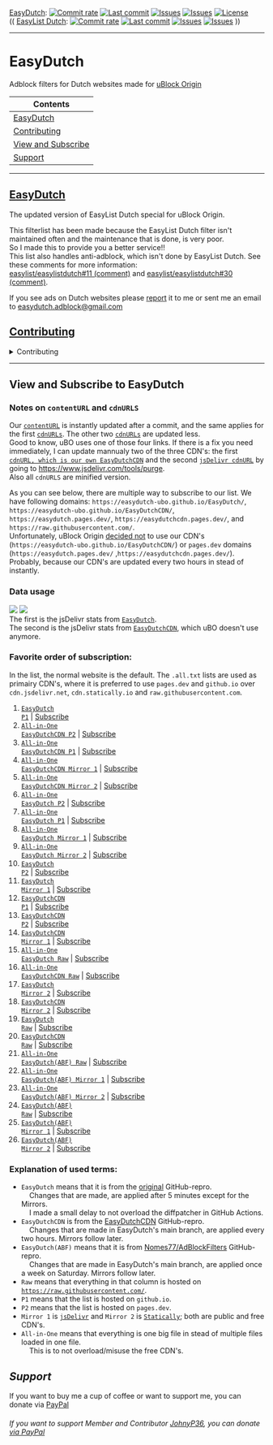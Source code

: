 [EasyDutch](https://github.com/EasyDutch-uBO/EasyDutch):
[![Commit rate](https://img.shields.io/github/commit-activity/y/EasyDutch-uBO/EasyDutch?label=Commits&color=succes)](https://github.com/EasyDutch-uBO/EasyDutch/commits/)
[![Last commit](https://img.shields.io/github/last-commit/EasyDutch-uBO/EasyDutch?label=Last%20commit&color=informational)](https://github.com/EasyDutch-uBO/EasyDutch/commits/)
[![Issues](https://img.shields.io/github/issues/EasyDutch-uBO/EasyDutch?label=Issues&color=red)](https://github.com/EasyDutch-uBO/EasyDutch/issues)
[![Issues](https://img.shields.io/github/issues-closed/EasyDutch-uBO/EasyDutch?color=green&label=Issues)](https://github.com/EasyDutch-uBO/EasyDutch/issues?q=is%3Aissue+is%3Aclosed)
[![License](https://img.shields.io/badge/License-GPLv3-blue.svg?label=License&color=lightgrey)](https://github.com/EasyDutch-uBO/EasyDutch/blob/main/LICENSE) <br>
(( [EasyList Dutch](https://github.com/easylist/easylistdutch/):
[![Commit rate](https://img.shields.io/github/commit-activity/y/easylist/easylistdutch?label=Commits&color=succes&style=plastic)](https://github.com/easylist/easylistdutch/commits/)
[![Last commit](https://img.shields.io/github/last-commit/easylist/easylistdutch?label=Last%20commit&color=informational&style=plastic)](https://github.com/easylist/easylistdutch/commits/master)
[![Issues](https://img.shields.io/github/issues/easylist/easylistdutch?label=Issues&color=red&style=plastic)](https://github.com/easylist/easylistdutch/issues)
[![Issues](https://img.shields.io/github/issues-closed/easylist/easylistdutch?color=green&label=Issues&style=plastic)](https://github.com/easylist/easylistdutch/issues?q=is%3Aissue+is%3Aclosed) ))

***
# EasyDutch
Adblock filters for Dutch websites made for [uBlock Origin](https://github.com/uBlockOrigin/uAssets)

| Contents |
| --- |
| [EasyDutch](#easydutch) |
| [Contributing](#contributing) |
| [View and Subscribe](#view-and-subscribe-to-easydutch) |
| [Support](#support) |
-----
## [EasyDutch](https://github.com/EasyDutch-uBO/EasyDutch)
The updated version of EasyList Dutch special for uBlock Origin. 

This filterlist has been made because the EasyList Dutch filter isn't maintained often and the maintenance that is done, is very poor. <br>
So I made this to provide you a better service!! <br>
This list also handles anti-adblock, which isn't done by EasyList Dutch. See these comments for more information: <br>
[easylist/easylistdutch#11 (comment)](https://github.com/easylist/easylistdutch/issues/11#issuecomment-818864565) and [easylist/easylistdutch#30 (comment)](https://github.com/easylist/easylistdutch/issues/30#issuecomment-1011180477).

If you see ads on Dutch websites please [report](https://github.com/EasyDutch-uBO/EasyDutch/issues/new/choose) it to me or sent me an email to easydutch.adblock@gmail.com <br>

## [Contributing](https://github.com/EasyDutch-uBO/EasyDutch/blob/main/CONTRIBUTING.md)
<details>
<summary>Contributing</summary>

> Important note: </br>
> I, **[@Nomes77](https://github.com/Nomes77)** owner of EasyDutch, prefer simplicity over complexity. So instead of `123geldzaken.nl##[class*="widget_sponsor"]` use `123geldzaken.nl##.widget_sponsor` and `123geldzaken.nl##.widget_sponsorlinks`. And instead of `arenalokaal.nl##[advobject]:upward(.bg-gray-100):has-text(/Uit de krant/i)` just use `arenalokaal.nl##[advobject]:upward(.bg-gray-100)`
> 
> ##### Ordering of filters
> 
> New filters must be added on the top of each list.
> 
> The reason is to provide an easy way to check whether a filter is still relevant. The filters at the end of the file will be the oldest filters, and also the most likely to maybe be obsolete.
> 
> Old filters which are confirmed to still be required must be moved to the top of the list.
> 
> ##### Issue number association
> 
> **All** added filters must be associated with a formal issue number or date, example:
> 
>     ! https://github.com/EasyDutch-uBO/EasyDutch/issues/3
>     ||data.inertanceretinallaurel.com^
>     ! 2021-04-27
>     ||androidplanet.nl,iphoned.nl##.dynamic-content-native
> 
> This way we know why a filter was added, and how to verify whether an old filter is still needed. The comment line preceding the filter(s) to solve a specific issue should be only a URL to the issue. The issue itself can contains all the details about how the issue was solved, and why it was solved this way, etc.
> 
> ##### Commit message
> 
> - Keep it simple, use `A:` for adding a site, `C:` for changing or updating rules, `R:` for removing, and `M:` for moving to other files. 
> - Put here after the site url `spele.nl` (no `https://www.`) 
> - Put after this the issue number. </br>
> Example: `A: spele.nl fix #3` or `C: nu.nl`. The issue itself will contains all the details.
> 
> ##### Hide General
> 
> You may only make General Hiding rules, if it applies to tree or more websites
> *******
> #### What you might do or not do as a contributor
> 
> As a contributor it is **forbidden** to change the following files:
> - `.github` folder 
> - `README.md`
> - `CONTRIBUTING.md`
> - `CODE_OF_CONDUCT.md`
> - `LICENSE`
> 
> The rest you may change.
> 
> Breaching this rule will result in a warning and, if not listening, being banned as contributor!

</details>

***
## View and Subscribe to EasyDutch

### Notes on `contentURL` and `cdnURLS`
Our [`contentURL`](https://github.com/gorhill/uBlock/blob/00fb5f18b2d2d9f91bcefb7adfda8e16b8369132/assets/assets.json#L756) is instantly updated after a commit, and the same applies for the first [`cdnURLs`](https://github.com/gorhill/uBlock/blob/00fb5f18b2d2d9f91bcefb7adfda8e16b8369132/assets/assets.json#L758). The other two [`cdnURLs`](https://github.com/gorhill/uBlock/blob/00fb5f18b2d2d9f91bcefb7adfda8e16b8369132/assets/assets.json#L759-L760) are updated less.  <br>
Good to know, uBO uses one of those four links. If there is a fix you need immediately, I can update mannualy two of the three CDN's: the first [`cdnURL, which is our own EasyDutchCDN`](https://github.com/gorhill/uBlock/blob/eb52d46afa7fc2c55e3c3555e7c7bee8f136473c/assets/assets.json#L758) and the second [`jsDelivr cdnURL`](https://github.com/gorhill/uBlock/blob/eb52d46afa7fc2c55e3c3555e7c7bee8f136473c/assets/assets.json#L759) by going to https://www.jsdelivr.com/tools/purge. <br>
Also all `cdnURLS` are minified version. <br>

As you can see below, there are multiple way to subscribe to our list. We have following domains: `https://easydutch-ubo.github.io/EasyDutch/`, `https://easydutch-ubo.github.io/EasyDutchCDN/`, `https://easydutch.pages.dev/`, `https://easydutchcdn.pages.dev/`, and `https://raw.githubusercontent.com/`. <br>
Unfortunately, uBlock Origin [decided not](https://github.com/gorhill/uBlock/commit/f2dc195576da809cfe134238ae8ad20da5142ea5) to use our CDN's (`https://easydutch-ubo.github.io/EasyDutchCDN/`) or `pages.dev` domains (`https://easydutch.pages.dev/` ,`https://easydutchcdn.pages.dev/`). Probably, because our CDN's are updated every two hours in stead of instantly.

### Data usage
[![](https://data.jsdelivr.com/v1/package/gh/EasyDutch-uBO/EasyDutch/badge)](https://www.jsdelivr.com/package/gh/EasyDutch-uBO/EasyDutch?tab=stats) [![](https://data.jsdelivr.com/v1/package/gh/EasyDutch-uBO/EasyDutchCDN/badge?style=rounded)](https://www.jsdelivr.com/package/gh/EasyDutch-uBO/EasyDutchCDN?tab=stats) <br>
The first is the jsDelivr stats from [`EasyDutch`](https://www.jsdelivr.com/package/gh/EasyDutch-uBO/EasyDutch?tab=stats). <br>
The second is the jsDelivr stats from [`EasyDutchCDN`](https://www.jsdelivr.com/package/gh/EasyDutch-uBO/EasyDutchCDN?tab=stats), which uBO doesn't use anymore. <br>

### Favorite order of subscription:
In the list, the normal website is the default. The `.all.txt` lists are used as primairy CDN's, where it is preferred to use `pages.dev` and `github.io` over `cdn.jsdelivr.net`, `cdn.statically.io` and `raw.githubusercontent.com`.
1. <a target="_blank" rel="noreferrer nofollow" href="https://easydutch-ubo.github.io/EasyDutch/EasyDutch.txt"><code>EasyDutch P1</code></a> | <a target="_blank" rel="noreferrer nofollow" href="https://subscribe.adblockplus.org/?location=https://easydutch-ubo.github.io/EasyDutch/EasyDutch.txt&amp;title=EasyDutch">Subscribe</a></br>
2. <a target="_blank" rel="noreferrer nofollow" href="https://easydutchcdn.pages.dev/EasyDutch.all.txt"><code>All-in-One EasyDutchCDN P2</code></a> | <a target="_blank" rel="noreferrer nofollow" href="https://subscribe.adblockplus.org/?location=https://easydutchcdn.pages.dev/EasyDutch.all.txt&amp;title=EasyDutch">Subscribe</a></br>
3. <a target="_blank" rel="noreferrer nofollow" href="https://easydutch-ubo.github.io/EasyDutchCDN/EasyDutch.all.txt"><code>All-in-One EasyDutchCDN P1</code></a> | <a target="_blank" rel="noreferrer nofollow" href="https://subscribe.adblockplus.org/?location=https://easydutch-ubo.github.io/EasyDutchCDN/EasyDutch.all.txt&amp;title=EasyDutch">Subscribe</a></br>
4. <a target="_blank" rel="noreferrer nofollow" href="https://cdn.jsdelivr.net/gh/EasyDutch-uBO/EasyDutchCDN@main/EasyDutch.all.txt"><code>All-in-One EasyDutchCDN Mirror 1</code></a> | <a target="_blank" rel="noreferrer nofollow" href="https://subscribe.adblockplus.org/?location=https://cdn.jsdelivr.net/gh/EasyDutch-uBO/EasyDutchCDN@main/EasyDutch.all.txt&amp;title=EasyDutch">Subscribe</a></br>
5. <a target="_blank" rel="noreferrer nofollow" href="https://cdn.statically.io/gh/EasyDutch-uBO/EasyDutchCDN/main/EasyDutch.all.txt"><code>All-in-One EasyDutchCDN Mirror 2</code></a> | <a target="_blank" rel="noreferrer nofollow" href="https://subscribe.adblockplus.org/?location=https://cdn.statically.io/gh/EasyDutch-uBO/EasyDutchCDN/main/EasyDutch.all.txt&amp;title=EasyDutch">Subscribe</a></br>
6. <a target="_blank" rel="noreferrer nofollow" href="https://easydutch.pages.dev/EasyDutch.all.txt"><code>All-in-One EasyDutch P2</code></a> | <a target="_blank" rel="noreferrer nofollow" href="https://subscribe.adblockplus.org/?location=https://easydutch.pages.dev/EasyDutch.all.txt&amp;title=EasyDutch">Subscribe</a></br>
7. <a target="_blank" rel="noreferrer nofollow" href="https://easydutch-ubo.github.io/EasyDutch/EasyDutch.all.txt"><code>All-in-One EasyDutch P1</code></a> | <a target="_blank" rel="noreferrer nofollow" href="https://subscribe.adblockplus.org/?location=https://easydutch-ubo.github.io/EasyDutch/EasyDutch.all.txt&amp;title=EasyDutch">Subscribe</a></br>
8. <a target="_blank" rel="noreferrer nofollow" href="https://cdn.jsdelivr.net/gh/EasyDutch-uBO/EasyDutch@gh-pages/EasyDutch.all.txt"><code>All-in-One EasyDutch Mirror 1</code></a> | <a target="_blank" rel="noreferrer nofollow" href="https://subscribe.adblockplus.org/?location=https://cdn.jsdelivr.net/gh/EasyDutch-uBO/EasyDutch@gh-pages/EasyDutch.all.txt&amp;title=EasyDutch">Subscribe</a></br>
9. <a target="_blank" rel="noreferrer nofollow" href="https://cdn.statically.io/gh/EasyDutch-uBO/EasyDutch/gh-pages/EasyDutch.all.txt"><code>All-in-One EasyDutch Mirror 2</code></a> | <a target="_blank" rel="noreferrer nofollow" href="https://subscribe.adblockplus.org/?location=https://cdn.statically.io/gh/EasyDutch-uBO/EasyDutch/gh-pages/EasyDutch.all.txt&amp;title=EasyDutch">Subscribe</a></br>
10. <a target="_blank" rel="noreferrer nofollow" href="https://easydutch.pages.dev/EasyDutch.txt"><code>EasyDutch P2</code></a> | <a target="_blank" rel="noreferrer nofollow" href="https://subscribe.adblockplus.org/?location=https://easydutch.pages.dev/EasyDutch.txt&amp;title=EasyDutch">Subscribe</a></br>
11. <a target="_blank" rel="noreferrer nofollow" href="https://cdn.jsdelivr.net/gh/EasyDutch-uBO/EasyDutch@gh-pages/EasyDutch.txt"><code>EasyDutch Mirror 1</code></a> | <a target="_blank" rel="noreferrer nofollow" href="https://subscribe.adblockplus.org/?location=https://cdn.jsdelivr.net/gh/EasyDutch-uBO/EasyDutch@gh-pages/EasyDutch.txt&amp;title=EasyDutch">Subscribe</a></br>
12. <a target="_blank" rel="noreferrer nofollow" href="https://easydutch-ubo.github.io/EasyDutchCDN/EasyDutch.txt"><code>EasyDutchCDN P1</code></a> | <a target="_blank" rel="noreferrer nofollow" href="https://subscribe.adblockplus.org/?location=https://easydutch-ubo.github.io/EasyDutchCDN/EasyDutch.txt&amp;title=EasyDutch">Subscribe</a></br>
13. <a target="_blank" rel="noreferrer nofollow" href="https://easydutchcdn.pages.dev/EasyDutch.txt"><code>EasyDutchCDN P2</code></a> | <a target="_blank" rel="noreferrer nofollow" href="https://subscribe.adblockplus.org/?location=https://easydutchcdn.pages.dev/EasyDutch.txt&amp;title=EasyDutch">Subscribe</a></br>
14. <a target="_blank" rel="noreferrer nofollow" href="https://cdn.jsdelivr.net/gh/EasyDutch-uBO/EasyDutchCDN@main/EasyDutch.txt"><code>EasyDutchCDN Mirror 1</code></a> | <a target="_blank" rel="noreferrer nofollow" href="https://subscribe.adblockplus.org/?location=https://cdn.jsdelivr.net/gh/EasyDutch-uBO/EasyDutchCDN@main/EasyDutch.txt&amp;title=EasyDutch">Subscribe</a></br>
15. <a target="_blank" rel="noreferrer nofollow" href="https://raw.githubusercontent.com/EasyDutch-uBO/EasyDutch/gh-pages/EasyDutch.all.txt"><code>All-in-One EasyDutch Raw</code></a> | <a target="_blank" rel="noreferrer nofollow" href="https://subscribe.adblockplus.org/?location=https://raw.githubusercontent.com/EasyDutch-uBO/EasyDutch/gh-pages/EasyDutch.all.txt&amp;title=EasyDutch">Subscribe</a></br>
16. <a target="_blank" rel="noreferrer nofollow" href="https://raw.githubusercontent.com/EasyDutch-uBO/EasyDutchCDN/main/EasyDutch.all.txt"><code>All-in-One EasyDutchCDN Raw</code></a> | <a target="_blank" rel="noreferrer nofollow" href="https://subscribe.adblockplus.org/?location=https://raw.githubusercontent.com/EasyDutch-uBO/EasyDutchCDN/main/EasyDutch.all.txt&amp;title=EasyDutch">Subscribe</a></br>
17. <a target="_blank" rel="noreferrer nofollow" href="https://cdn.statically.io/gh/EasyDutch-uBO/EasyDutch/gh-pages/EasyDutch.txt"><code>EasyDutch Mirror 2</code></a> | <a target="_blank" rel="noreferrer nofollow" href="https://subscribe.adblockplus.org/?location=https://cdn.statically.io/gh/EasyDutch-uBO/EasyDutch/gh-pages/EasyDutch.txt&amp;title=EasyDutch">Subscribe</a></br>
18. <a target="_blank" rel="noreferrer nofollow" href="https://cdn.statically.io/gh/EasyDutch-uBO/EasyDutchCDN/main/EasyDutch.txt"><code>EasyDutchCDN Mirror 2</code></a> | <a target="_blank" rel="noreferrer nofollow" href="https://subscribe.adblockplus.org/?location=https://cdn.statically.io/gh/EasyDutch-uBO/EasyDutchCDN/main/EasyDutch.txt&amp;title=EasyDutch">Subscribe</a></br>
19. <a target="_blank" rel="noreferrer nofollow" href="https://raw.githubusercontent.com/EasyDutch-uBO/EasyDutch/gh-pages/EasyDutch.txt"><code>EasyDutch Raw</code></a> | <a target="_blank" rel="noreferrer nofollow" href="https://subscribe.adblockplus.org/?location=https://raw.githubusercontent.com/EasyDutch-uBO/EasyDutch/gh-pages/EasyDutch.txt&amp;title=EasyDutch">Subscribe</a></br>
20. <a target="_blank" rel="noreferrer nofollow" href="https://raw.githubusercontent.com/EasyDutch-uBO/EasyDutchCDN/main/EasyDutch.txt"><code>EasyDutchCDN Raw</code></a> | <a target="_blank" rel="noreferrer nofollow" href="https://subscribe.adblockplus.org/?location=https://raw.githubusercontent.com/EasyDutch-uBO/EasyDutchCDN/main/EasyDutch.txt&amp;title=EasyDutch">Subscribe</a></br>
21. <a target="_blank" rel="noreferrer nofollow" href="https://raw.githubusercontent.com/Nomes77/AdBlockFilters/main/EasyDutch.all.txt"><code>All-in-One EasyDutch(ABF) Raw</code></a> | <a target="_blank" rel="noreferrer nofollow" href="https://subscribe.adblockplus.org/?location=https://raw.githubusercontent.com/Nomes77/AdBlockFilters/main/EasyDutch.all.txt&amp;title=EasyDutch">Subscribe</a></br>
22. <a target="_blank" rel="noreferrer nofollow" href="https://cdn.jsdelivr.net/gh/Nomes77/AdBlockFilters@main/EasyDutch.all.txt"><code>All-in-One EasyDutch(ABF) Mirror 1</code></a> | <a target="_blank" rel="noreferrer nofollow" href="https://subscribe.adblockplus.org/?location=https://cdn.jsdelivr.net/gh/Nomes77/AdBlockFilters@main/EasyDutch.all.txt&amp;title=EasyDutch">Subscribe</a></br>
23. <a target="_blank" rel="noreferrer nofollow" href="https://cdn.statically.io/gh/Nomes77/AdBlockFilters/main/EasyDutch.all.txt"><code>All-in-One EasyDutch(ABF) Mirror 2</code></a> | <a target="_blank" rel="noreferrer nofollow" href="https://subscribe.adblockplus.org/?location=https://cdn.statically.io/gh/Nomes77/AdBlockFilters/main/EasyDutch.all.txt&amp;title=EasyDutch">Subscribe</a></br>
24. <a target="_blank" rel="noreferrer nofollow" href="https://raw.githubusercontent.com/Nomes77/AdBlockFilters/main/EasyDutch.txt"><code>EasyDutch(ABF) Raw</code></a> | <a target="_blank" rel="noreferrer nofollow" href="https://subscribe.adblockplus.org/?location=https://raw.githubusercontent.com/Nomes77/AdBlockFilters/main/EasyDutch.txt&amp;title=EasyDutch">Subscribe</a></br>
25. <a target="_blank" rel="noreferrer nofollow" href="https://cdn.jsdelivr.net/gh/Nomes77/AdBlockFilters@main/EasyDutch.txt"><code>EasyDutch(ABF) Mirror 1</code></a> | <a target="_blank" rel="noreferrer nofollow" href="https://subscribe.adblockplus.org/?location=https://cdn.jsdelivr.net/gh/Nomes77/AdBlockFilters@main/EasyDutch.txt&amp;title=EasyDutch">Subscribe</a></br>
26. <a target="_blank" rel="noreferrer nofollow" href="https://cdn.statically.io/gh/Nomes77/AdBlockFilters/main/EasyDutch.txt"><code>EasyDutch(ABF) Mirror 2</code></a> | <a target="_blank" rel="noreferrer nofollow" href="https://subscribe.adblockplus.org/?location=https://cdn.statically.io/gh/Nomes77/AdBlockFilters/main/EasyDutch.txt&amp;title=EasyDutch">Subscribe</a></br>

### Explanation of used terms: 
- <code>EasyDutch</code> means that it is from the <a target="_blank" rel="noreferrer nofollow" href="https://github.com/EasyDutch-uBO/EasyDutch/tree/gh-pages">original</a> GitHub-repro. <br>
&nbsp;&nbsp;&nbsp; Changes that are made, are applied after 5 minutes except for the Mirrors. <br>
&nbsp;&nbsp;&nbsp; I made a small delay to not overload the diffpatcher in GitHub Actions. <br>
- <code>EasyDutchCDN</code> is from the <a target="_blank" rel="noreferrer nofollow" href="https://github.com/EasyDutch-uBO/EasyDutchCDN">EasyDutchCDN</a> GitHub-repro. <br>
&nbsp;&nbsp;&nbsp; Changes that are made in EasyDutch's main branch, are applied every two hours. Mirrors follow later. <br>
- <code>EasyDutch(ABF)</code> means that it is from <a target="_blank" rel="noreferrer nofollow" href="https://github.com/Nomes77/AdBlockFilters">Nomes77/AdBlockFilters</a> GitHub-repro. <br>
&nbsp;&nbsp;&nbsp; Changes that are made in EasyDutch's main branch, are applied once a week on Saturday. Mirrors follow later. <br>
- <code>Raw</code> means that everything in that column is hosted on <code>https://raw.githubusercontent.com/</code>. <br>
- <code>P1</code> means that the list is hosted on <code>github.io</code>. <br>
- <code>P2</code> means that the list is hosted on <code>pages.dev</code>. <br>
- <code>Mirror 1</code> is <a target="_blank" rel="noreferrer nofollow" href="https://www.jsdelivr.com/"><code>jsDelivr</code></a> and <code>Mirror 2</code> is <a target="_blank" rel="noreferrer nofollow" href="https://statically.io/"><code>Statically</code></a>; both are public and free CDN's. <br>
- <code>All-in-One</code> means that everything is one big file in stead of multiple files loaded in one file. <br>
&nbsp;&nbsp;&nbsp; This is to not overload/misuse the free CDN's. </br>

## *Support*
If you want to buy me a cup of coffee or want to support me, you can donate via [PayPal](https://www.paypal.com/donate/?hosted_button_id=NRARDMBBMV3LC)

###### If you want to support Member *and Contributor* [JohnyP36](https://github.com/JohnyP36), you can donate [via PayPal](https://www.paypal.com/donate?hosted_button_id=8BBT5V55TGVXW) 
